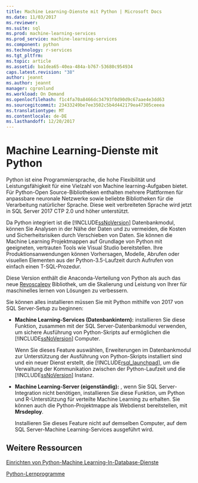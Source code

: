 ```yaml
---
title: Machine Learning-Dienste mit Python | Microsoft Docs
ms.date: 11/03/2017
ms.reviewer: 
ms.suite: sql
ms.prod: machine-learning-services
ms.prod_service: machine-learning-services
ms.component: python
ms.technology: r-services
ms.tgt_pltfrm: 
ms.topic: article
ms.assetid: ba1dea65-40ea-484a-b767-53680c954934
caps.latest.revision: "38"
author: jeannt
ms.author: jeannt
manager: cgronlund
ms.workload: On Demand
ms.openlocfilehash: f1c4fa70a8466dc34793f0d90d9c67aae4e3dd63
ms.sourcegitcommit: 23433249be7ee3502c5b4d442179ea47305ceeea
ms.translationtype: MT
ms.contentlocale: de-DE
ms.lasthandoff: 12/20/2017
---
```

# <a name="machine-learning-services-with-python"></a>Machine Learning-Dienste mit Python

Python ist eine Programmiersprache, die hohe Flexibilität und Leistungsfähigkeit für eine Vielzahl von Machine learning-Aufgaben bietet. Für Python-Open Source-Bibliotheken enthalten mehrere Plattformen für anpassbare neuronale Netzwerke sowie beliebte Bibliotheken für die Verarbeitung natürlicher Sprache. Diese weit verbreiteten Sprache wird jetzt in SQL Server 2017 CTP 2.0 und höher unterstützt.

Da Python integriert ist die [!INCLUDE[ssNoVersion](../../includes/ssnoversion-md.md)] Datenbankmodul, können Sie Analysen in der Nähe der Daten und zu vermeiden, die Kosten und Sicherheitsrisiken durch Verschieben von Daten.  Sie können die Machine Learning Projektmappen auf Grundlage von Python mit geeigneten, vertrauten Tools wie Visual Studio bereitstellen. Ihre Produktionsanwendungen können Vorhersagen, Modelle, Abrufen oder visuellen Elementen aus der Python-3.5-Laufzeit durch Aufrufen von einfach einen T-SQL-Prozedur.

Diese Version enthält die Anaconda-Verteilung von Python als auch das neue [Revoscalepy](../python/what-is-revoscalepy.md) Bibliothek, um die Skalierung und Leistung von Ihrer für maschinelles lernen von Lösungen zu verbessern.

Sie können alles installieren müssen Sie mit Python mithilfe von 2017 von SQL Server-Setup zu beginnen:

+ **Machine Learning-Services (Datenbankintern):** installieren Sie diese Funktion, zusammen mit der SQL Server-Datenbankmodul verwenden, um sichere Ausführung von Python-Skripts auf ermöglichen die [!INCLUDE[ssNoVersion](../../includes/ssnoversion-md.md)] Computer.
  
     Wenn Sie dieses Feature auswählen, Erweiterungen im Datenbankmodul zur Unterstützung der Ausführung von Python-Skripts installiert sind und ein neuer Dienst erstellt, die [!INCLUDE[rsql_launchpad](../../includes/rsql-launchpad-md.md)], um die Verwaltung der Kommunikation zwischen der Python-Laufzeit und die [!INCLUDE[ssNoVersion](../../includes/ssnoversion-md.md)] Instanz.

+ **Machine Learning-Server (eigenständig):** , wenn Sie SQL Server-Integration nicht benötigen, installieren Sie diese Funktion, um Python und R-Unterstützung für verteilte Machine Learning zu erhalten. Sie können auch die Python-Projektmappe als Webdienst bereitstellen, mit **Mrsdeploy**.
  
     Installieren Sie dieses Feature nicht auf demselben Computer, auf dem SQL Server-Machine Learning-Services ausgeführt wird.


## <a name="additional-resources"></a>Weitere Ressourcen

[Einrichten von Python-Machine Learning-In-Database-Dienste](setup-python-machine-learning-services.md)

[Python-Lernprogramme](../tutorials/sql-server-python-tutorials.md)
